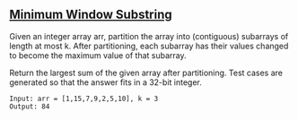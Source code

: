 ## [Minimum Window Substring](https://leetcode.com/problems/partition-array-for-maximum-sum/description)

Given an integer array arr, partition the array into (contiguous) subarrays of length at most k. After partitioning, each subarray has their values changed to become the maximum value of that subarray.

Return the largest sum of the given array after partitioning. Test cases are generated so that the answer fits in a 32-bit integer.


```
Input: arr = [1,15,7,9,2,5,10], k = 3
Output: 84
```
